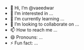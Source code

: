 - 👋 Hi, I’m @vaeedwar
- 👀 I’m interested in ...
- 🌱 I’m currently learning ...
- 💞️ I’m looking to collaborate on ...
- 📫 How to reach me ...
- 😄 Pronouns: ...
- ⚡ Fun fact: ...

<!---
vaeedwar/vaeedwar is a ✨ special ✨ repository because its `README.md` (this file) appears on your GitHub profile.
You can click the Preview link to take a look at your changes.
--->
